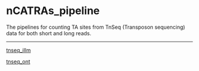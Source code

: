 # nCATRAs_pipeline

The pipelines for counting TA sites from TnSeq (Transposon sequencing) data for both short and long reads.

---

[tnseq_illm](tnseq_illm/README.md)

[tnseq_ont](tnseq_ont/README.md)
